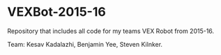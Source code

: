 # VEXBot-2015-16

Repository that includes all code for my teams VEX Robot from 2015-16.

Team: Kesav Kadalazhi, Benjamin Yee, Steven Kilnker.

